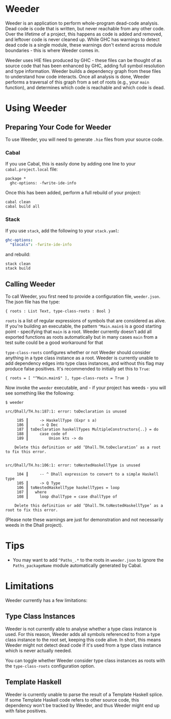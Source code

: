 # Weeder

Weeder is an application to perform whole-program dead-code analysis. Dead code
is code that is written, but never reachable from any other code. Over the
lifetime of a project, this happens as code is added and removed, and leftover
code is never cleaned up. While GHC has warnings to detect dead code is a single
module, these warnings don't extend across module boundaries - this is where
Weeder comes in.

Weeder uses HIE files produced by GHC - these files can be thought of as source
code that has been enhanced by GHC, adding full symbol resolution and type
information. Weeder builds a dependency graph from these files to understand how
code interacts. Once all analysis is done, Weeder performs a traversal of this
graph from a set of roots (e.g., your `main` function), and determines which
code is reachable and which code is dead.

# Using Weeder

## Preparing Your Code for Weeder

To use Weeder, you will need to generate `.hie` files from your source code.

### Cabal

If you use Cabal, this is easily done by adding one line to your
`cabal.project.local` file:

``` cabal
package *
  ghc-options: -fwrite-ide-info
```

Once this has been added, perform a full rebuild of your project:

``` shell
cabal clean
cabal build all
```

### Stack

If you use `stack`, add the following to your `stack.yaml`:

``` yaml
ghc-options:
  "$locals": -fwrite-ide-info
```

and rebuild:

``` shell
stack clean
stack build
```

## Calling Weeder

To call Weeder, you first need to provide a configuration file, `weeder.json`.
The json file has the type:

``` dhall
{ roots : List Text, type-class-roots : Bool }
```

`roots` is a list of regular expressions of symbols that are considered as
alive. If you're building an executable, the pattern `^Main.main$` is a
good starting point - specifying that `main` is a root. Weeder currently doesn't
add all exported functions as roots automatically but in many cases `main` from a
test suite could be a good workaround for that

`type-class-roots` configures whether or not Weeder should consider anything in
a type class instance as a root. Weeder is currently unable to add dependency
edges into type class instances, and without this flag may produce false
positives. It's recommended to initially set this to `True`:

``` dhall
{ roots = [ "^Main.main$" ], type-class-roots = True }
```

Now invoke the `weeder` executable, and - if your project has weeds - you will
see something like the following:

``` shell
$ weeder

src/Dhall/TH.hs:187:1: error: toDeclaration is unused

     185 ┃     -> HaskellType (Expr s a)
     186 ┃     -> Q Dec
     187 ┃ toDeclaration haskellTypes MultipleConstructors{..} = do
     188 ┃     case code of
     189 ┃         Union kts -> do

    Delete this definition or add ‘Dhall.TH.toDeclaration’ as a root to fix this error.


src/Dhall/TH.hs:106:1: error: toNestedHaskellType is unused

     104 ┃     -- ^ Dhall expression to convert to a simple Haskell type
     105 ┃     -> Q Type
     106 ┃ toNestedHaskellType haskellTypes = loop
     107 ┃   where
     108 ┃     loop dhallType = case dhallType of

    Delete this definition or add ‘Dhall.TH.toNestedHaskellType’ as a root to fix this error.
```

(Please note these warnings are just for demonstration and not necessarily weeds
in the Dhall project).

# Tips

- You may want to add `^Paths_.*` to the roots in `weeder.json` to ignore the
  `Paths_packageName` module automatically generated by Cabal.

# Limitations

Weeder currently has a few limitations:

## Type Class Instances

Weeder is not currently able to analyse whether a type class instance is used.
For this reason, Weeder adds all symbols referenced to from a type class
instance to the root set, keeping this code alive. In short, this means Weeder
might not detect dead code if it's used from a type class instance which is
never actually needed.

You can toggle whether Weeder consider type class instances as roots with the
`type-class-roots` configuration option.

## Template Haskell

Weeder is currently unable to parse the result of a Template Haskell splice. If
some Template Haskell code refers to other source code, this dependency won't be
tracked by Weeder, and thus Weeder might end up with false positives.
